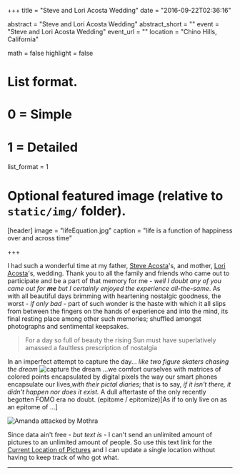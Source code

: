 +++
title = "Steve and Lori Acosta Wedding"
date = "2016-09-22T02:36:16"

abstract = "Steve and Lori Acosta Wedding"
abstract_short = ""
event = "Steve and Lori Acosta Wedding"
event_url = ""
location = "Chino Hills, California"

math = false
highlight = false

# List format.
#   0 = Simple
#   1 = Detailed
list_format = 1

# Optional featured image (relative to `static/img/` folder).
[header]
image = "lifeEquation.jpg"
caption = "life is a function of happiness over and across time"

+++

I had such a wonderful time at my father, [Steve Acosta][DadFaceBook]'s, and mother, [Lori Acosta][LoriFaceBook]'s, wedding. Thank you to all the family and friends who came out to participate and be a part of that memory for me - _well I doubt any of you came out for **me** but I certainly enjoyed the experience all-the-same_.
As with all beautiful days brimming with heartening nostalgic goodness, the worst - _if only bad_ - part of such wonder is the haste with which it all slips from between the fingers on the hands of experience and into the mind, its final resting place among other such memories; shuffled amongst photographs and sentimental keepsakes.

> For a day so full of beauty the rising Sun must have superlatively amassed a faultless prescription of nostalgia

In an imperfect attempt to capture the day...
_like two figure skaters chasing the dream_
![capture the dream][Capture The Dream]
...we comfort ourselves with matrices of colored points encapsulated by digital pixels the way our smart phones encapsulate our lives,_with their pictal diaries_; that is to say, _if it isn't there, it didn't happen nor does it exist._ A dull aftertaste of the only recently begotten FOMO era no doubt.
(epitome / epitomize)[As if to only live on as an epitome of ...]

![Amanda attacked by Mothra][MothraQuick]


Since data ain't free - _but text is_ - I can't send an unlimited amount of pictures to an unlimited amount of people. So use this text link for the [Current Location of Pictures][Link to Picture Repo] and I can update a single location without having to keep track of who got what.

---

 <!-- ## TODO fix images -->

[MothraQuick]: </images/DadWedding/MothraQuick.gif> "Amanda being attacked by Mothra during wedding pictures with mom"

[Link to Picture Repo]: <https://drive.google.com/open?id=0B2tPf3k5P80jX3lCT3hXamxOdW8> "Most up to date link for pictures to Steve and Lori Acosta's wedding"

[DadFaceBook]: <https://www.facebook.com/steve.acosta.146> "Steve Acosta's Facebook"

[LoriFaceBook]: <https://www.facebook.com/lori.tiggesramirez>

[Capture The Dream]: <https://pbs.twimg.com/media/CN_6jyTUkAAviOT.jpg> "Capture The Dream Ice Skating"
